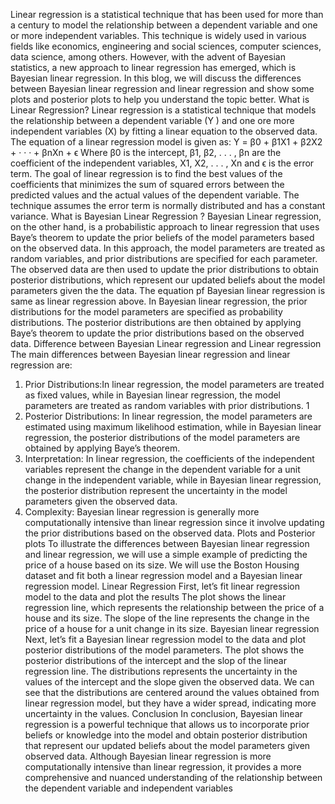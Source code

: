 Linear regression is a statistical technique that has been used for more than a century to model the relationship between a dependent variable and one or more independent variables. This technique is widely used in
various fields like economics, engineering and social sciences, computer sciences, data science, among others.
However, with the advent of Bayesian statistics, a new approach to linear regression has emerged, which is
Bayesian linear regression. In this blog, we will discuss the differences between Bayesian linear regression
and linear regression and show some plots and posterior plots to help you understand the topic better.
What is Linear Regression?
Linear regression is a statistical technique that models the relationship between a dependent variable (Y )
and one ore more independent variables (X) by fitting a linear equation to the observed data. The equation
of a linear regression model is given as:
Y = β0 + β1X1 + β2X2 + · · · + βnXn + ϵ
Where β0 is the intercept, β1, β2, . . . , βn are the coefficient of the independent variables, X1, X2, . . . , Xn and
ϵ is the error term.
The goal of linear regression is to find the best values of the coefficients that minimizes the sum of squared
errors between the predicted values and the actual values of the dependent variable. The technique assumes
the error term is normally distributed and has a constant variance.
What is Bayesian Linear Regression ?
Bayesian Linear regression, on the other hand, is a probabilistic approach to linear regression that uses
Baye’s theorem to update the prior beliefs of the model parameters based on the observed data. In this
approach, the model parameters are treated as random variables, and prior distributions are specified for
each parameter. The observed data are then used to update the prior distributions to obtain posterior distributions, which represent our updated beliefs about the model parameters given the the data. The equation
pf Bayesian linear regression is same as linear regression above.
In Bayesian linear regression, the prior distributions for the model parameters are specified as probability distributions. The posterior distributions are then obtained by applying Baye’s theorem to update the
prior distributions based on the observed data.
Difference between Bayesian Linear regression and Linear regression
The main differences between Bayesian linear regression and linear regression are:
1. Prior Distributions:In linear regression, the model parameters are treated as fixed values, while in
Bayesian linear regression, the model parameters are treated as random variables with prior distributions.
1
2. Posterior Distributions: In linear regression, the model parameters are estimated using maximum
likelihood estimation, while in Bayesian linear regression, the posterior distributions of the model
parameters are obtained by applying Baye’s theorem.
3. Interpretation: In linear regression, the coefficients of the independent variables represent the change in
the dependent variable for a unit change in the independent variable, while in Bayesian linear regression,
the posterior distribution represent the uncertainty in the model parameters given the observed data.
4. Complexity: Bayesian linear regression is generally more computationally intensive than linear regression since it involve updating the prior distributions based on the observed data.
Plots and Posterior plots
To illustrate the differences between Bayesian linear regression and linear regression, we will use a simple example of predicting the price of a house based on its size. We will use the Boston Housing dataset and
fit both a linear regression model and a Bayesian linear regression model.
Linear Regression
First, let’s fit linear regression model to the data and plot the results
The plot shows the linear regression line, which represents the relationship between the price of a house and
its size. The slope of the line represents the change in the price of a house for a unit change in its size.
Bayesian linear regression
Next, let’s fit a Bayesian linear regression model to the data and plot posterior distributions of the model
parameters.
The plot shows the posterior distributions of the intercept and the slop of the linear regression line. The
distributions represents the uncertainty in the values of the intercept and the slope given the observed data.
We can see that the distributions are centered around the values obtained from linear regression model, but
they have a wider spread, indicating more uncertainty in the values.
Conclusion
In conclusion, Bayesian linear regression is a powerful technique that allows us to incorporate prior beliefs
or knowledge into the model and obtain posterior distribution that represent our updated beliefs about the
model parameters given observed data. Although Bayesian linear regression is more computationally intensive than linear regression, it provides a more comprehensive and nuanced understanding of the relationship
between the dependent variable and independent variables
